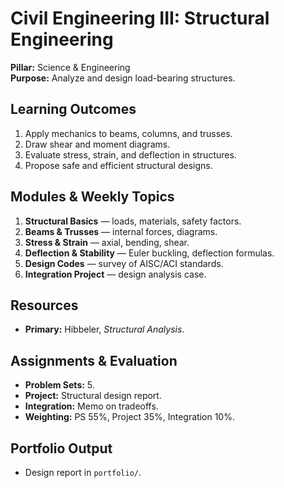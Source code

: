 # Civil Engineering III: Structural Engineering
**Pillar:** Science & Engineering  
**Purpose:** Analyze and design load-bearing structures.

## Learning Outcomes
1. Apply mechanics to beams, columns, and trusses.
2. Draw shear and moment diagrams.
3. Evaluate stress, strain, and deflection in structures.
4. Propose safe and efficient structural designs.

## Modules & Weekly Topics
1. **Structural Basics** — loads, materials, safety factors.
2. **Beams & Trusses** — internal forces, diagrams.
3. **Stress & Strain** — axial, bending, shear.
4. **Deflection & Stability** — Euler buckling, deflection formulas.
5. **Design Codes** — survey of AISC/ACI standards.
6. **Integration Project** — design analysis case.

## Resources
- **Primary:** Hibbeler, *Structural Analysis*.

## Assignments & Evaluation
- **Problem Sets:** 5.
- **Project:** Structural design report.
- **Integration:** Memo on tradeoffs.
- **Weighting:** PS 55%, Project 35%, Integration 10%.

## Portfolio Output
- Design report in `portfolio/`.
